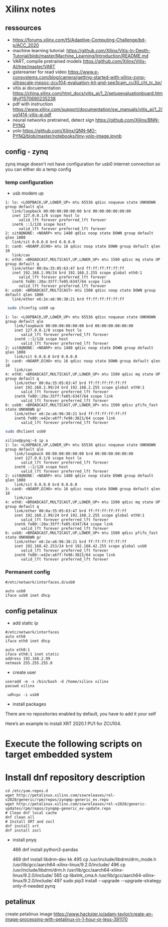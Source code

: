 # Xilinx notes

## ressources

* https://forums.xilinx.com/t5/Adaptive-Computing-Challenge/bd-p/ACC_2020
* machine learning tutorial: https://github.com/Xilinx/Vitis-In-Depth-Tutorial/blob/master/Machine_Learning/Introduction/README.md
* VART, compile pretrained models https://github.com/Xilinx/Vitis-AI/tree/master/VART
* gstereamer for read video https://www.e-consystems.com/blog/camera/getting-started-with-xilinx-zynq-ultrascale-mpsoc-zcu104-evaluation-kit-and-see3cam_cu30_chl_tc_bx/
* vitis ai docuementation https://china.xilinx.com/html_docs/vitis_ai/1_2/setupevaluationboard.html#yjf1570690235238
* pdf with instruction https://www.xilinx.com/support/documentation/sw_manuals/vitis_ai/1_2/ug1414-vitis-ai.pdf
* neural networks pretrained, detect sign https://github.com/Xilinx/BNN-PYNQ
* yolo https://github.com/Xilinx/QNN-MO-PYNQ/blob/master/notebooks/tiny-yolo-image.ipynb
 

## config - zynq

zynq image doesn't not have configuration for usb0 internet connection
so you can either do a temp config

### temp configuration

* usb modem up
 
 ```
1: lo: <LOOPBACK,UP,LOWER_UP> mtu 65536 qdisc noqueue state UNKNOWN group default qle
    link/loopback 00:00:00:00:00:00 brd 00:00:00:00:00:00
    inet 127.0.0.1/8 scope host lo
       valid_lft forever preferred_lft forever
    inet6 ::1/128 scope host
       valid_lft forever preferred_lft forever
2: sit0@NONE: <NOARP> mtu 1480 qdisc noop state DOWN group default qlen 1000
    link/sit 0.0.0.0 brd 0.0.0.0
3: can0: <NOARP,ECHO> mtu 16 qdisc noop state DOWN group default qlen 10
    link/can
4: eth0: <BROADCAST,MULTICAST,UP,LOWER_UP> mtu 1500 qdisc mq state UP group default q
    link/ether 00:0a:35:05:63:47 brd ff:ff:ff:ff:ff:ff
    inet 192.168.2.99/24 brd 192.168.2.255 scope global eth0:1
       valid_lft forever preferred_lft forever
    inet6 fe80::20a:35ff:fe05:6347/64 scope link
       valid_lft forever preferred_lft forever
6: usb0: <BROADCAST,MULTICAST> mtu 1500 qdisc noop state DOWN group default qlen 1000
    link/ether e6:2e:a6:96:38:21 brd ff:ff:ff:ff:ff:ff
```


```bash
 sudo ifconfig usb0 up
```

```
1: lo: <LOOPBACK,UP,LOWER_UP> mtu 65536 qdisc noqueue state UNKNOWN group default qle
    link/loopback 00:00:00:00:00:00 brd 00:00:00:00:00:00
    inet 127.0.0.1/8 scope host lo
       valid_lft forever preferred_lft forever
    inet6 ::1/128 scope host
       valid_lft forever preferred_lft forever
2: sit0@NONE: <NOARP> mtu 1480 qdisc noop state DOWN group default qlen 1000
    link/sit 0.0.0.0 brd 0.0.0.0
3: can0: <NOARP,ECHO> mtu 16 qdisc noop state DOWN group default qlen 10
    link/can
4: eth0: <BROADCAST,MULTICAST,UP,LOWER_UP> mtu 1500 qdisc mq state UP group default q
    link/ether 00:0a:35:05:63:47 brd ff:ff:ff:ff:ff:ff
    inet 192.168.2.99/24 brd 192.168.2.255 scope global eth0:1
       valid_lft forever preferred_lft forever
    inet6 fe80::20a:35ff:fe05:6347/64 scope link
       valid_lft forever preferred_lft forever
6: usb0: <BROADCAST,MULTICAST,UP,LOWER_UP> mtu 1500 qdisc pfifo_fast state UNKNOWN gr
    link/ether e6:2e:a6:96:38:21 brd ff:ff:ff:ff:ff:ff
    inet6 fe80::e42e:a6ff:fe96:3821/64 scope link
       valid_lft forever preferred_lft forever
```


```bash
sudo dhclient usb0
```

```
xilinx@pynq:~$ ip a
1: lo: <LOOPBACK,UP,LOWER_UP> mtu 65536 qdisc noqueue state UNKNOWN group default qle
    link/loopback 00:00:00:00:00:00 brd 00:00:00:00:00:00
    inet 127.0.0.1/8 scope host lo
       valid_lft forever preferred_lft forever
    inet6 ::1/128 scope host
       valid_lft forever preferred_lft forever
2: sit0@NONE: <NOARP> mtu 1480 qdisc noop state DOWN group default qlen 1000
    link/sit 0.0.0.0 brd 0.0.0.0
3: can0: <NOARP,ECHO> mtu 16 qdisc noop state DOWN group default qlen 10
    link/can
4: eth0: <BROADCAST,MULTICAST,UP,LOWER_UP> mtu 1500 qdisc mq state UP group default q
    link/ether 00:0a:35:05:63:47 brd ff:ff:ff:ff:ff:ff
    inet 192.168.2.99/24 brd 192.168.2.255 scope global eth0:1
       valid_lft forever preferred_lft forever
    inet6 fe80::20a:35ff:fe05:6347/64 scope link
       valid_lft forever preferred_lft forever
6: usb0: <BROADCAST,MULTICAST,UP,LOWER_UP> mtu 1500 qdisc pfifo_fast state UNKNOWN gr
    link/ether e6:2e:a6:96:38:21 brd ff:ff:ff:ff:ff:ff
    inet 192.168.42.253/24 brd 192.168.42.255 scope global usb0
       valid_lft forever preferred_lft forever
    inet6 fe80::e42e:a6ff:fe96:3821/64 scope link
       valid_lft forever preferred_lft forever
```

### Permanent config

```config
#/etc/network/interfaces.d/usb0

auto usb0
iface usb0 inet dhcp
```

## config petalinux

* add static ip

```
#/etc/network/interfaces
auto eth0
iface eth0 inet dhcp

auto eth0:1
iface eth0:1 inet static
address 192.168.2.99
netmask 255.255.255.0
```

* create user

```
useradd -m -s /bin/bash -d /home/xilinx xilinx
passwd xilinx
```


```
 udhcpc -i usb0
 ```
 
* install packages

There are no repositories enabled by default, you have to add it your self

Here’s an example to install XRT 2020.1 PU1 for ZCU104.

# Execute the following scripts on target embedded system
# Install dnf repository description
```
cd /etc/yum.repos.d
wget http://petalinux.xilinx.com/sswreleases/rel-v2020/generic/rpm/repos/zynqmp-generic_ev.repo
wget http://petalinux.xilinx.com/sswreleases/rel-v2020/generic-updates/rpm/repos/zynqmp-generic_ev-update.repo
# Clean dnf local cache
dnf clean all
# Install XRT and zocl
dnf install xrt
dnf install zocl
```

* install pnyq

  466  dnf install python3-pandas


  469  dnf install libdrm-dev
kk
  495  cp /usr/include/libdrm/drm_mode.h  /usr/lib/gcc/aarch64-xilinx-linux/9.2.0/include/
  496  cp /usr/include/libdrm/drm.h  /usr/lib/gcc/aarch64-xilinx-linux/9.2.0/include/
    565  cp libxlnk_cma.h /usr/lib/gcc/aarch64-xilinx-linux/9.2.0/include/
  497  sudo pip3 install --upgrade --upgrade-strategy only-if-needed pynq


## petalinux

create petalinux image
https://www.hackster.io/adam-taylor/create-an-image-processing-with-petalinux-in-1-hour-or-less-391170
